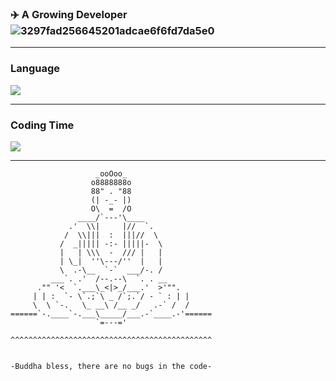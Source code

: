 <!-- ###  👋 A'Long here . -->
### :airplane:  A Growing Developer   ![3297fad256645201adcae6f6fd7da5e0](https://user-images.githubusercontent.com/76742505/189944399-6c8ef954-a8b3-466f-b207-6bd97b3bc707.gif)

____________________________________________

<!-- - 🔭 about me -> a student majoring in software engineering
- 🌱 Java is work and C + + is life
- 💻 Using CentOS and  Windows.
- 📫 341347349@qq.com
- 😭: oh my tt i can't leave u,plz take me go -->
### Language
<a href="https://wakatime.com"><img src="https://wakatime.com/share/@juanxincai/f89ba492-b97f-4ccf-9510-86ba1698a1a5.png" />
</a> 
___________________________________
### Coding Time
<a href="https://wakatime.com"><img src="https://wakatime.com/share/@juanxincai/40f3a2ed-d187-4097-88c7-c00d99fd5ad5.png" /></a>
___________________________

                       _ooOoo_
                      o8888888o
                      88" . "88
                      (| -_- |)
                      O\  =  /O
                   ____/`---'\____
                 .'  \\|     |//  `.
                /  \\|||  :  |||//  \
               /  _||||| -:- |||||-  \
               |   | \\\  -  /// |   |
               | \_|  ''\---/''  |   |
               \  .-\__  `-`  ___/-. /
             ___`. .'  /--.--\  `. . __
          ."" '<  `.___\_<|>_/___.'  >'"".
         | | :  `- \`.;`\ _ /`;.`/ - ` : | |
         \  \ `-.   \_ __\ /__ _/   .-` /  /
    ======`-.____`-.___\_____/___.-`____.-'======
                       `=---='

    ^^^^^^^^^^^^^^^^^^^^^^^^^^^^^^^^^^^^^^^^^^^^^


    -Buddha bless, there are no bugs in the code-
